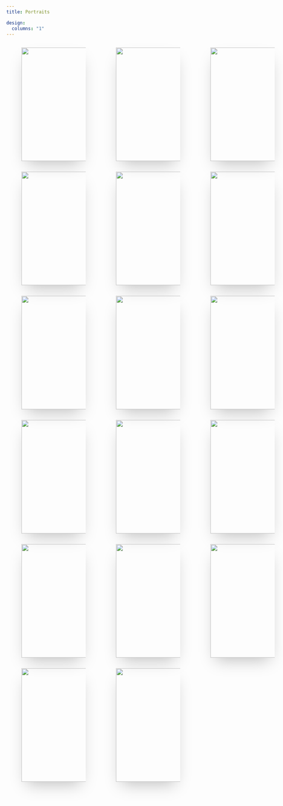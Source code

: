 ```yaml
---
title: Portraits

design:
  columns: "1"
---
```

  <html>
  <div class="gallery">
  <figure class="gallery_item">
  <img src="/portraits/image1.jpg" class="gallery_img alt="Image 1">
  </figure>
  <figure class="gallery_item">
    <img src="/portraits/image17.jpg" class="gallery_img alt="Image 2">
  </figure><figure class="gallery_item">
  <img src="/portraits/image3.jpg" class="gallery_img alt="Image 3">
  </figure><figure class="gallery_item gallery_item--4">
    <img src="/portraits/image4.jpg" class="gallery_img alt="Image 4">
  </figure><figure class="gallery_item gallery_item--5">
  <img src="/portraits/image5.jpg" class="gallery_img alt="Image 5">
  </figure><figure class="gallery_item gallery_item--6">
    <img src="/portraits/image6.jpg" class="gallery_img alt="Image 6">
  </figure><figure class="gallery_item gallery_item--7">
  <img src="/portraits/image7.jpg" class="gallery_img alt="Image 7">
  </figure><figure class="gallery_item gallery_item--8">
    <img src="/portraits/image8.jpg" class="gallery_img alt="Image 8">
  </figure><figure class="gallery_item gallery_item--9">
  <img src="/portraits/image9.jpg" class="gallery_img alt="Image 9">
  </figure><figure class="gallery_item gallery_item--10">
    <img src="/portraits/image10.jpg" class="gallery_img alt="Image 10">
  </figure><figure class="gallery_item gallery_item--11">
  <img src="/portraits/image11.jpg" class="gallery_img alt="Image 11">
  </figure><figure class="gallery_item gallery_item--12">
    <img src="/portraits/image12.jpg" class="gallery_img alt="Image 12">
  </figure><figure class="gallery_item gallery_item--13">
  <img src="/portraits/image13.jpg" class="gallery_img alt="Image 13">
  </figure><figure class="gallery_item gallery_item--14">
    <img src="/portraits/image14.jpg" class="gallery_img alt="Image 14">
  </figure><figure class="gallery_item gallery_item--15">
  <img src="/portraits/image15.jpg" class="gallery_img alt="Image 15">
  </figure><figure class="gallery_item gallery_item--16">
    <img src="/portraits/image16.jpg" class="gallery_img alt="Image 16">
  </figure><figure class="gallery_item gallery_item--17">
  <img src="/portraits/image2.jpg" class="gallery_img alt="Image 17">
  </figure>
</div>

<style>

.gallery {
  display: grid;
  grid-template-columns: repeat(3, 250px);
  grid-auto-rows: auto;
  grid-gap: 0rem;
  
}

.gallery_img {
  height: 300px;
  background: transparent;
  border: 0;
  box-shadow: 0 20px 40px -14px rgba(0, 0, 0, 0.25);
  display: flex;
  flex-direction: column;
  overflow: hidden;
}
